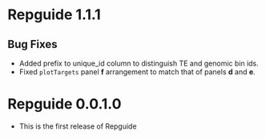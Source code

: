# Repguide 1.1.1

## Bug Fixes

* Added prefix to unique_id column to distinguish TE and genomic bin ids.
* Fixed `plotTargets` panel __f__ arrangement to match that of panels __d__ and __e__.

# Repguide 0.0.1.0

* This is the first release of Repguide
